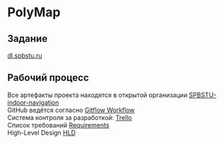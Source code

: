 # PolyMap

## Задание
[dl.spbstu.ru](https://dl.spbstu.ru/pluginfile.php/276163/mod_resource/content/0/Задание.pdf)

## Рабочий процесс 
Все артефакты проекта находятся в открытой организации [SPBSTU-indoor-navigation](https://github.com/SPBSTU-indoor-navigation)\
GitHub ведётся согласно [Gitflow Workflow](https://www.atlassian.com/git/tutorials/comparing-workflows/gitflow-workflow)\
Система контроля за разработкой: [Trello](https://trello.com/polymapproject)\
Список требований [Requirements](./Requirements.md)\
High-Level Design [HLD](./HLD.md)
